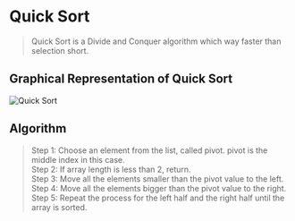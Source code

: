 # Quick Sort
> Quick Sort is a Divide and Conquer algorithm which way faster than selection short.

## Graphical Representation of Quick Sort

![Quick Sort](https://upload.wikimedia.org/wikipedia/commons/6/6a/Sorting_quicksort_anim.gif)

## Algorithm
> Step 1: Choose an element from the list, called pivot. pivot is the middle index in this case. <br/>
> Step 2: If array length is less than 2, return. <br/>
> Step 3: Move all the elements smaller than the pivot value to the left. <br/>
> Step 4: Move all the elements bigger than the pivot value to the right. <br/>
> Step 5: Repeat the process for the left half and the right half until the array is sorted. <br/>
